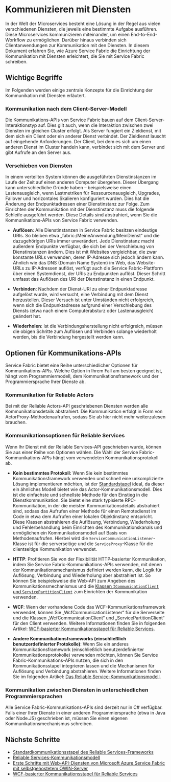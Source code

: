 <properties
   pageTitle="Kommunikation und Verbindung mit Diensten in Azure Service Fabric | Microsoft Azure"
   description="Hier erfahren Sie, wie Sie eine Verbindung mit Diensten in Service Fabric-Anwendungen herstellen und die Kommunikation mit den Diensten einrichten."
   services="service-fabric"
   documentationCenter=".net"
   authors="kunaldsingh"
   manager="timlt"
   editor=""/>

<tags
   ms.service="service-fabric"
   ms.devlang="dotnet"
   ms.topic="article"
   ms.tgt_pltfrm="NA"
   ms.workload="NA"
   ms.date="08/21/2015"
   ms.author="kunalds"/>


# Kommunizieren mit Diensten
In der Welt der Microservices besteht eine Lösung in der Regel aus vielen verschiedenen Diensten, die jeweils eine bestimmte Aufgabe ausführen. Diese Microservices kommunizieren miteinander, um einen End-to-End-Workflow zu ermöglichen. Darüber hinaus verbinden sich Clientanwendungen zur Kommunikation mit den Diensten. In diesem Dokument erfahren Sie, wie Azure Service Fabric die Einrichtung der Kommunikation mit Diensten erleichtert, die Sie mit Service Fabric schreiben.

## Wichtige Begriffe
Im Folgenden werden einige zentrale Konzepte für die Einrichtung der Kommunikation mit Diensten erläutert.
### Kommunikation nach dem Client-Server-Modell
Die Kommunikations-APIs von Service Fabric bauen auf dem Client-Server-Interaktionstyp auf. Dies gilt auch, wenn die Interaktion zwischen zwei Diensten im gleichen Cluster erfolgt. Als Server fungiert ein Zieldienst, mit dem sich ein Client oder ein anderer Dienst verbindet. Der Zieldienst lauscht auf eingehende Anforderungen. Der Client, bei dem es sich um einen anderen Dienst im Cluster handeln kann, verbindet sich mit dem Server und gibt Aufrufe an den Server aus.
### Verschieben von Diensten
In einem verteilten System können die ausgeführten Dienstinstanzen im Laufe der Zeit auf einen anderen Computer übergehen. Dieser Übergang kann unterschiedliche Gründe haben – beispielsweise einen Lastenausgleich, wenn Lastmetriken für Ressourcenausgleich, Upgrades, Failover und horizontales Skalieren konfiguriert wurden. Dies hat die Änderung der Endpunktadressen einer Dienstinstanz zur Folge. Zum Einrichten der Kommunikation mit der Dienstinstanz muss die folgende Schleife ausgeführt werden. Diese Details sind abstrahiert, wenn Sie die Kommunikations-APIs von Service Fabric verwenden.

* **Auflösen**: Alle Dienstinstanzen in Service Fabric besitzen eindeutige URIs. So bleiben etwa „fabric:/MeineAnwendung/MeinDienst“ und die dazugehörigen URIs immer unverändert. Jede Dienstinstanz macht außerdem Endpunkte verfügbar, die sich bei der Verschiebung von Dienstinstanzen ändern. Dies ist mit Websites vergleichbar, die zwar konstante URLs verwenden, deren IP-Adresse sich jedoch ändern kann. Ähnlich wie das DNS (Domain Name System) im Web, das Website-URLs zu IP-Adressen auflöst, verfügt auch die Service Fabric-Plattform über einen Systemdienst, der URIs zu Endpunkten auflöst. Dieser Schritt umfasst das Auflösen des URI der Dienstinstanz in einen Endpunkt.

* **Verbinden**: Nachdem der Dienst-URI zu einer Endpunktadresse aufgelöst wurde, wird versucht, eine Verbindung mit dem Dienst herzustellen. Dieser Versuch ist unter Umständen nicht erfolgreich, wenn sich die Endpunktadresse aufgrund einer Verschiebung des Diensts (etwa nach einem Computerabsturz oder Lastenausgleich) geändert hat.

* **Wiederholen**: Ist die Verbindungsherstellung nicht erfolgreich, müssen die obigen Schritte zum Auflösen und Verbinden solange wiederholt werden, bis die Verbindung hergestellt werden kann.

## Optionen für Kommunikations-APIs
Service Fabric bietet eine Reihe unterschiedlicher Optionen für Kommunikations-APIs. Welche Option in Ihrem Fall am besten geeignet ist, hängt vom Programmiermodell, dem Kommunikationsframework und der Programmiersprache Ihrer Dienste ab.
### Kommunikation für Reliable Actors
Bei mit der Reliable Actors-API geschriebenen Diensten werden alle Kommunikationsdetails abstrahiert. Die Kommunikation erfolgt in Form von ActorProxy-Methodenaufrufen, sodass Sie ab hier nicht mehr weiterzulesen brauchen.

### Kommunikationsoptionen für Reliable Services
Wenn Ihr Dienst mit der Reliable Services-API geschrieben wurde, können Sie aus einer Reihe von Optionen wählen. Die Wahl der Service Fabric-Kommunikations-APIs hängt vom verwendeten Kommunikationsprotokoll ab.

* **Kein bestimmtes Protokoll:** Wenn Sie kein bestimmtes Kommunikationsframework verwenden und schnell eine unkomplizierte Lösung implementieren möchten, ist der [Standardstapel](service-fabric-reliable-services-communication-remoting.md) ideal, da dieser ein ähnliches Modell bietet wie das Actor-Kommunikationsmodell. Dies ist die einfachste und schnellste Methode für den Einstieg in die Dienstkommunikation. Sie bietet eine stark typisierte RPC-Kommunikation, in der die meisten Kommunikationsdetails abstrahiert sind, sodass das Aufrufen einer Methode für einen Remotedienst im Code in etwa dem Aufrufen einer lokalen Objektinstanz entspricht. Diese Klassen abstrahieren die Auflösung, Verbindung, Wiederholung und Fehlerbehandlung beim Einrichten des Kommunikationskanals und ermöglichen ein Kommunikationsmodell auf Basis von Methodenaufrufen. Hierbei wird die `ServiceCommunicationListener`-Klasse ist für die serverseitige und die `ServiceProxy`-Klasse für die clientseitige Kommunikation verwendet.

* **HTTP**: Profitieren Sie von der Flexibilität HTTP-basierter Kommunikation, indem Sie Service Fabric-Kommunikations-APIs verwenden, mit denen der Kommunikationsmechanismus definiert werden kann, die Logik für Auflösung, Verbindung und Wiederholung aber abstrahiert ist. So können Sie beispielsweise die Web-API zum Angeben des Kommunikationsmechanismus und die [Klassen `ICommunicationClient` und `ServicePartitionClient`](service-fabric-reliable-services-communication.md) zum Einrichten der Kommunikation verwenden.
* **WCF**: Wenn der vorhandene Code das WCF-Kommunikationsframework verwendet, können Sie „WcfCommunicationListener“ für die Serverseite und die Klassen „WcfCommunicationClient“ und „ServicePartitionClient“ für den Client verwenden. Weitere Informationen finden Sie in folgenden Artikel: [WCF-basierter Kommunikationsstapel für Reliable Services](service-fabric-reliable-services-communication-wcf.md).

* **Andere Kommunikationsframeworks (einschließlich benutzerdefinierter Protokolle)**: Wenn Sie ein anderes Kommunikationsframework (einschließlich benutzerdefinierter Kommunikationsprotokolle) verwenden möchten, können Sie Service Fabric-Kommunikations-APIs nutzen, die sich in den Kommunikationsstapel integrieren lassen und die Mechanismen für Auflösung und Verbindung abstrahieren. Weitere Informationen finden Sie im folgenden Artikel: [Das Reliable Service-Kommunikationsmodell](service-fabric-reliable-services-communication.md).

### Kommunikation zwischen Diensten in unterschiedlichen Programmiersprachen
Alle Service Fabric-Kommunikations-APIs sind derzeit nur in C# verfügbar. Falls einer Ihrer Dienste in einer anderen Programmiersprache (etwa in Java oder Node.JS) geschrieben ist, müssen Sie einen eigenen Kommunikationsmechanismus schreiben.

## Nächste Schritte
* [Standardkommunikationsstapel des Reliable Services-Frameworks ](service-fabric-reliable-services-communication-remoting.md)
* [Reliable Services-Kommunikationsmodell](service-fabric-reliable-services-communication.md)
* [Erste Schritte mit Web-API-Diensten von Microsoft Azure Service Fabric mit selbstgehostetem OWIN-Server](service-fabric-reliable-services-communication-webapi.md)
* [WCF-basierter Kommunikationsstapel für Reliable Services](service-fabric-reliable-services-communication-wcf.md)

<!---HONumber=AcomDC_1223_2015-->